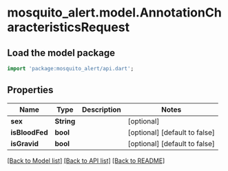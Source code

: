 # mosquito_alert.model.AnnotationCharacteristicsRequest

## Load the model package
```dart
import 'package:mosquito_alert/api.dart';
```

## Properties
Name | Type | Description | Notes
------------ | ------------- | ------------- | -------------
**sex** | **String** |  | [optional] 
**isBloodFed** | **bool** |  | [optional] [default to false]
**isGravid** | **bool** |  | [optional] [default to false]

[[Back to Model list]](../README.md#documentation-for-models) [[Back to API list]](../README.md#documentation-for-api-endpoints) [[Back to README]](../README.md)


